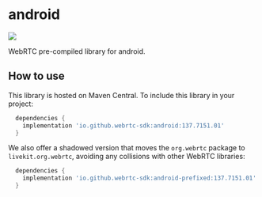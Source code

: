 # android

![](https://maven-badges.herokuapp.com/maven-central/io.github.webrtc-sdk/android/badge.svg)

WebRTC pre-compiled library for android.

## How to use

This library is hosted on Maven Central. To include this library in your project:

```gradle
  dependencies {
    implementation 'io.github.webrtc-sdk:android:137.7151.01'
  }
```

We also offer a shadowed version that moves the `org.webrtc` package to `livekit.org.webrtc`,
avoiding any collisions with other WebRTC libraries:

```gradle
  dependencies {
    implementation 'io.github.webrtc-sdk:android-prefixed:137.7151.01'
  }
```